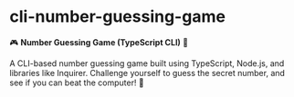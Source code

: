 # cli-number-guessing-game

🎮 **Number Guessing Game (TypeScript CLI)** 🎲

A CLI-based number guessing game built using TypeScript, Node.js, and libraries like Inquirer. Challenge yourself to guess the secret number, and see if you can beat the computer! 🚀
